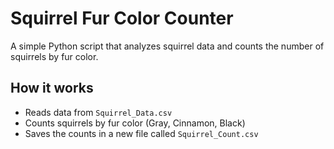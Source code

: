# Squirrel Fur Color Counter
A simple Python script that analyzes squirrel data and counts the number of squirrels by fur color.

## How it works
- Reads data from `Squirrel_Data.csv`
- Counts squirrels by fur color (Gray, Cinnamon, Black)
- Saves the counts in a new file called `Squirrel_Count.csv`
